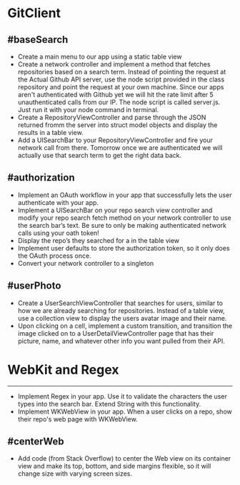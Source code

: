 # GitClient

#baseSearch
-----------
* Create a main menu to our app using a static table view
* Create a network controller and implement a method that fetches repositories based on a search term. Instead of pointing the request at the Actual Github API server, use the node script provided in the class repository and point the request at your own machine. Since our apps aren't authenticated with Github yet we will hit the rate limit after 5 unauthenticated calls from our IP. The node script is called server.js. Just run it with your node command in terminal.
* Create a RepositoryViewController and parse through the JSON returned fromm the server into struct model objects and display the results in a table view.
* Add a UISearchBar to your RepositoryViewController and fire your network call from there. Tomorrow once we are authenticated we will actually use that search
term to get the right data back.

#authorization
--------------
* Implement an OAuth workflow in your app that successfully lets the user authenticate with your app.
* Implement a UISearchBar on your repo search view controller and modify your repo search fetch method on your network controller to use the search bar’s
text. Be sure to only be making authenticated network calls using your oath token!
* Display the repo’s they searched for a in the table view
* Implement user defaults to store the authorization token, so it only does the OAuth process once.
* Convert your network controller to a singleton

#userPhoto
----------
* Create a UserSearchViewController that searches for users, similar to how we are already searching for repositories. Instead of a table view, use a collection
view to display the users avatar image and their name.
* Upon clicking on a cell, implement a custom transition, and transition the image clicked on to a UserDetailViewController page that has their picture, name, and
whatever other info you want pulled from their API.

# WebKit and Regex
------------------
* Implement Regex in your app. Use it to validate the characters the user types into the search bar. Extend String with this functionality.
* Implement WKWebView in your app. When a user clicks on a repo, show their repo's web page with WKWebView.

#centerWeb
----------
* Add code (from Stack Overflow) to center the Web view on its container view and make its top, bottom, and side margins flexible, so it will change size with varying screen sizes.
